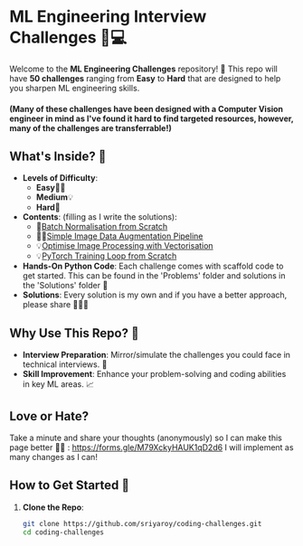 # ML Engineering Interview Challenges 🚀💻

Welcome to the **ML Engineering Challenges** repository! 🎉 This repo will have **50 challenges** ranging from **Easy** to **Hard** that are designed to help you sharpen ML engineering skills. 

#### (Many of these challenges have been designed with a Computer Vision engineer in mind as I've found it hard to find targeted resources, however, many of the challenges are transferrable!)

## What's Inside? 📂

- **Levels of Difficulty**:
  - **Easy**🏃‍♂️
  - **Medium**💡
  - **Hard**🚀
- **Contents**: (filling as I write the solutions):
  - 🚀[Batch Normalisation from Scratch](https://github.com/sriyaroy/coding-challenges/blob/main/problems/batch-norm.py)
  - 🏃‍♂️[Simple Image Data Augmentation Pipeline](https://github.com/sriyaroy/coding-challenges/blob/main/problems/image-aug-pipeline.py)
  - 💡[Optimise Image Processing with Vectorisation](https://github.com/sriyaroy/coding-challenges/blob/main/problems/numpy-vectorisation.py)
  - 💡[PyTorch Training Loop from Scratch](https://github.com/sriyaroy/coding-challenges/blob/main/problems/training-loop.py)
- **Hands-On Python Code**: Each challenge comes with scaffold code to get started. This can be found in the 'Problems' folder and solutions in the 'Solutions' folder 🐍
- **Solutions**: Every solution is my own and if you have a better approach, please share 👩🏽‍💻

## Why Use This Repo? 🤔

- **Interview Preparation**: Mirror/simulate the challenges you could face in technical interviews. 🎤
- **Skill Improvement**: Enhance your problem-solving and coding abilities in key ML areas. 📈

## Love or Hate? 
Take a minute and share your thoughts (anonymously) so I can make this page better 🫶🏽 : https://forms.gle/M79XckyHAUK1qD2d6
I will implement as many changes as I can!

## How to Get Started 🚀

1. **Clone the Repo**:
   ```bash
   git clone https://github.com/sriyaroy/coding-challenges.git
   cd coding-challenges

